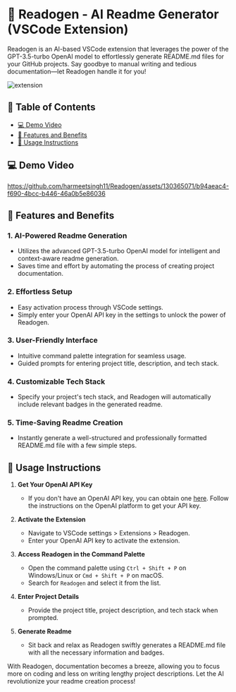 # 🚀 Readogen - AI Readme Generator (VSCode Extension)

Readogen is an AI-based VSCode extension that leverages the power of the GPT-3.5-turbo OpenAI model to effortlessly generate README.md files for your GitHub projects. Say goodbye to manual writing and tedious documentation—let Readogen handle it for you!


![extension](https://github.com/harmeetsingh11/Readogen/assets/130365071/a8d6827b-6686-4069-ac38-f658e593ebcc)


## 🔗 Table of Contents

- [💻 Demo Video](#demo-video)
- [🌟 Features and Benefits](#features-and-benefits) 
- [📖 Usage Instructions](#usage-instructions)

## 💻 Demo Video


https://github.com/harmeetsingh11/Readogen/assets/130365071/b94aeac4-f690-4bcc-b446-46a0b5e86036

## 🌟 Features and Benefits

### 1. **AI-Powered Readme Generation**
   - Utilizes the advanced GPT-3.5-turbo OpenAI model for intelligent and context-aware readme generation.
   - Saves time and effort by automating the process of creating project documentation.

### 2. **Effortless Setup**
   - Easy activation process through VSCode settings.
   - Simply enter your OpenAI API key in the settings to unlock the power of Readogen.

### 3. **User-Friendly Interface**
   - Intuitive command palette integration for seamless usage.
   - Guided prompts for entering project title, description, and tech stack.

### 4. **Customizable Tech Stack**
   - Specify your project's tech stack, and Readogen will automatically include relevant badges in the generated readme.

### 5. **Time-Saving Readme Creation**
   - Instantly generate a well-structured and professionally formatted README.md file with a few simple steps.

## 📖 Usage Instructions

1. **Get Your OpenAI API Key**
   - If you don't have an OpenAI API key, you can obtain one [here](https://platform.openai.com/). Follow the instructions on the OpenAI platform to get your API key.
  
2. **Activate the Extension**
   - Navigate to VSCode settings > Extensions > Readogen.
   - Enter your OpenAI API key to activate the extension.

3. **Access Readogen in the Command Palette**
   - Open the command palette using `Ctrl + Shift + P` on Windows/Linux or `Cmd + Shift + P` on macOS.
   - Search for `Readogen` and select it from the list.

4. **Enter Project Details**
   - Provide the project title, project description, and tech stack when prompted.

5. **Generate Readme**
   - Sit back and relax as Readogen swiftly generates a README.md file with all the necessary information and badges.


With Readogen, documentation becomes a breeze, allowing you to focus more on coding and less on writing lengthy project descriptions. Let the AI revolutionize your readme creation process!
